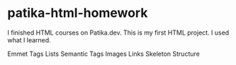 # patika-html-homework
I finished HTML courses on Patika.dev. This is my first HTML project. I used what I learned.

Emmet
Tags
Lists
Semantic Tags 
Images
Links
Skeleton Structure
